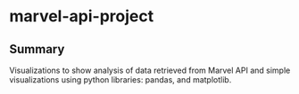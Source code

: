 # marvel-api-project

## Summary ## 
Visualizations to show analysis of data retrieved from Marvel API and simple visualizations using python libraries: pandas, and matplotlib.